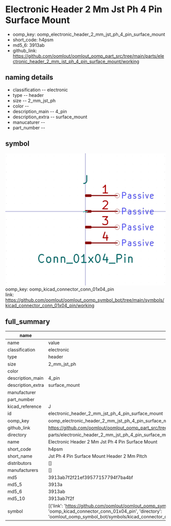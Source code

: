 # Electronic Header 2 Mm Jst Ph 4 Pin Surface Mount

  
* oomp_key: oomp_electronic_header_2_mm_jst_ph_4_pin_surface_mount 
* short_code: h4psm
* md5_6: 3913ab  
* github_link: https://github.com/oomlout/oomlout_oomp_part_src/tree/main/parts/electronic_header_2_mm_jst_ph_4_pin_surface_mount/working  
## naming details
* classification -- electronic
* type -- header
* size -- 2_mm_jst_ph
* color -- 
* description_main -- 4_pin
* description_extra -- surface_mount
* manucaturer -- 
* part_number -- 



## symbol

![](symbol/0/working/working_600.png)  
oomp_key: oomp_kicad_connector_conn_01x04_pin  
link: https://github.com/oomlout/oomlout_oomp_symbol_bot/tree/main/symbols/kicad_connector_conn_01x04_pin/working  


## full_summary
| name | value | 
| --- | --- | 
| name | value | 
| classification | electronic | 
| type | header | 
| size | 2_mm_jst_ph | 
| color |  | 
| description_main | 4_pin | 
| description_extra | surface_mount | 
| manufacturer |  | 
| part_number |  | 
| kicad_reference | J | 
| id | electronic_header_2_mm_jst_ph_4_pin_surface_mount | 
| oomp_key | oomp_electronic_header_2_mm_jst_ph_4_pin_surface_mount | 
| github_link | https://github.com/oomlout/oomlout_oomp_part_src/tree/main/parts/electronic_header_2_mm_jst_ph_4_pin_surface_mount/working | 
| directory | parts/electronic_header_2_mm_jst_ph_4_pin_surface_mount | 
| name | Electronic Header 2 Mm Jst Ph 4 Pin Surface Mount | 
| short_code | h4psm | 
| short_name | Jst Ph 4 Pin Surface Mount Header 2 Mm Pitch | 
| distributors | [] | 
| manufacturers | [] | 
| md5 | 3913ab7f2f21ef39577157794f7ba4bf | 
| md5_5 | 3913a | 
| md5_6 | 3913ab | 
| md5_10 | 3913ab7f2f | 
| symbol | [{'link': 'https://github.com/oomlout/oomlout_oomp_symbol_bot/tree/main/symbols/kicad_connector_conn_01x04_pin', 'oomp_key': 'oomp_kicad_connector_conn_01x04_pin', 'directory': 'oomlout_oomp_symbol_bot/symbols/kicad_connector_conn_01x04_pin//working/working.kicad_sym'}] | 

